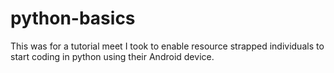 # python-basics

This was for a tutorial meet I took to enable resource strapped individuals to start coding in python using their Android device.
